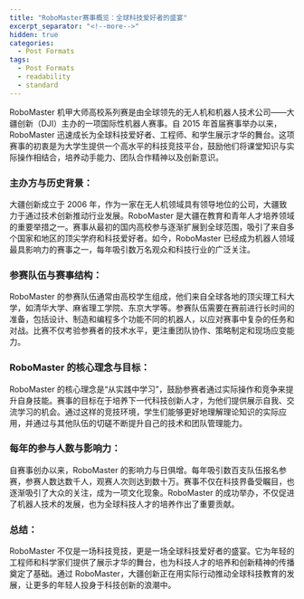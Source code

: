```yaml
---
title: "RoboMaster赛事概览：全球科技爱好者的盛宴"
excerpt_separator: "<!--more-->"
hidden: true
categories:
  - Post Formats
tags:
  - Post Formats
  - readability
  - standard
---
```


RoboMaster 机甲大师高校系列赛是由全球领先的无人机和机器人技术公司——大疆创新（DJI）主办的一项国际性机器人赛事。自 2015 年首届赛事举办以来，RoboMaster 迅速成长为全球科技爱好者、工程师、和学生展示才华的舞台。这项赛事的初衷是为大学生提供一个高水平的科技竞技平台，鼓励他们将课堂知识与实际操作相结合，培养动手能力、团队合作精神以及创新意识。

<!--more-->

### 主办方与历史背景：

大疆创新成立于 2006 年，作为一家在无人机领域具有领导地位的公司，大疆致力于通过技术创新推动行业发展。RoboMaster 是大疆在教育和青年人才培养领域的重要举措之一。赛事从最初的国内高校参与逐渐扩展到全球范围，吸引了来自多个国家和地区的顶尖学府和科技爱好者。如今，RoboMaster 已经成为机器人领域最具影响力的赛事之一，每年吸引数万名观众和科技行业的广泛关注。

### 参赛队伍与赛事结构：

RoboMaster 的参赛队伍通常由高校学生组成，他们来自全球各地的顶尖理工科大学，如清华大学、麻省理工学院、东京大学等。参赛队伍需要在赛前进行长时间的准备，包括设计、制造和编程多个功能不同的机器人，以应对赛事中复杂的任务和对战。比赛不仅考验参赛者的技术水平，更注重团队协作、策略制定和现场应变能力。

### RoboMaster 的核心理念与目标：

RoboMaster 的核心理念是“从实践中学习”，鼓励参赛者通过实际操作和竞争来提升自身技能。赛事的目标在于培养下一代科技创新人才，为他们提供展示自我、交流学习的机会。通过这样的竞技环境，学生们能够更好地理解理论知识的实际应用，并通过与其他队伍的切磋不断提升自己的技术和团队管理能力。

### 每年的参与人数与影响力：

自赛事创办以来，RoboMaster 的影响力与日俱增。每年吸引数百支队伍报名参赛，参赛人数达数千人，观赛人次则达到数十万。赛事不仅在科技界备受瞩目，也逐渐吸引了大众的关注，成为一项文化现象。RoboMaster 的成功举办，不仅促进了机器人技术的发展，也为全球科技人才的培养作出了重要贡献。

### 总结：

RoboMaster 不仅是一场科技竞技，更是一场全球科技爱好者的盛宴。它为年轻的工程师和科学家们提供了展示才华的舞台，也为科技人才的培养和创新精神的传播奠定了基础。通过 RoboMaster，大疆创新正在用实际行动推动全球科技教育的发展，让更多的年轻人投身于科技创新的浪潮中。
